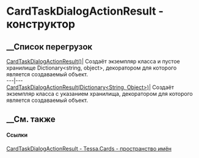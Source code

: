 # CardTaskDialogActionResult - конструктор
##  __Список перегрузок
[CardTaskDialogActionResult()](M_Tessa_Cards_CardTaskDialogActionResult__ctor.htm)|
Создаёт экземпляр класса и пустое хранилище Dictionary<string, object>,
декоратором для которого является создаваемый объект.  
---|---  
[CardTaskDialogActionResult(Dictionary<String,
Object>)](M_Tessa_Cards_CardTaskDialogActionResult__ctor_1.htm)| Создаёт
экземпляр класса с указанием хранилища, декоратором для которого является
создаваемый объект.  
##  __См. также
#### Ссылки
[CardTaskDialogActionResult - ](T_Tessa_Cards_CardTaskDialogActionResult.htm)
[Tessa.Cards - пространство имён](N_Tessa_Cards.htm)

